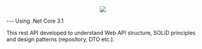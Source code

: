 
<p align="center">
  <img src="https://user-images.githubusercontent.com/42783418/111969915-c7ec8600-8b0b-11eb-824b-eb1243c9409f.png" />
</p>
---
Using .Net Core 3.1

This rest API developed to understand Web API structure, SOLID principles and design patterns (repository, DTO etc.).
